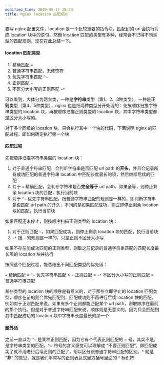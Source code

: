```yaml
---
modified_time: 2019-09-17 15:29
title: Nginx location 匹配规则
---
```


要写 nginx 配置文件，location 是一个比较重要的指令块，匹配到的 url 会执行对应 location 块中的语句，然而 location 匹配的类型有多种，经常会不记得不同类型的匹配规则，现在在此总结一下。

#### location 匹配类型

1. 精确匹配 `=`
2. 普通字符串匹配，无修饰符
3. 优先字符串匹配 `^~`
4. 正则匹配 `~`
5. 不区分大小写的正则匹配 `~*`

可以看到，大体分为两大类，一种是**字符串**类型（第1、2、3种类型），一种是**正则**类型（第4、5种类型），nginx 也是把两种类型分开处理的：先按顺序扫描字符串类型的 location 块，再按顺序扫描正则类型的 location 块，其中字符串类型都是区分大小写的。

对于多个同级的 location 块，只会执行其中一个块的代码，下面说明 nginx 的匹配过程，即如何确定执行哪一个块

#### 匹配过程

先按顺序扫描字符串类型的 location 块：

1. 对于普通字符串匹配，会判断字符串是否匹配 url path 的**开头**，并且会记录所有成功匹配的普通字符串 location 中匹配长度最长的项，然后继续后续的匹配
2. 对于 `=` 精确匹配，会判断字符串是否**完全等于** url path，如果全等，则停止剩余 location 块的匹配，执行当前块
3. 对于 `^~` 优先字符串匹配，跟普通字符串匹配的规则是一样的，即判断字符串是否匹配 url path 的开头，不同的是如果匹配成功，则立即停止剩余 location 块的匹配，执行当前块

如果匹配还未停止，则按顺序扫描正则类型的 location 块：

1. 对于正则匹配 `~`，如果匹配成功，则停止剩余 location 块的匹配，执行当前块
2. `~*` 跟 `~` 的规则是一样的，只是正则不区分大小写

如果不存在能成功匹配的正则类型，则取之前记录的普通字符串匹配的匹配长度最长项的 location 块并执行

按照这个匹配过程，能总结出不同匹配类型的优先级：

`=` 精确匹配 = `^~` 优先字符串匹配 > `~` 正则匹配 = `~*` 不区分大小写的正则匹配 > 普通字符串匹配

某些类型的 location 块的顺序是有意义的，对于那些立即停止的 location 匹配类型，顺序在前的则会优先匹配到，匹配成功则不再进行后续 location 块的匹配。例如对于正则匹配来说，如果有多个正则都能匹配某个 url path，则取顺序在最前的那个执行。但是对于普通字符串匹配来说，顺序则是无意义的，因为只会匹配到其中匹配成功的 location 块中字符串长度最长的那一个

#### 题外话

之前一直以为 `^~` 是某种正则匹配，因为它有个代表正则匹配的 ~ 号，其实不是，是字符串类型的匹配，^~ 符号的含义感觉可以理解成 “不要正则匹配”，即匹配成功了就不用进行后续正则的匹配了，用以区分跟普通字符串匹配的区别。^ 就是 “非” 的意思，就是我们平常写的正则表达式里方括号里面的 ^ 标识符
